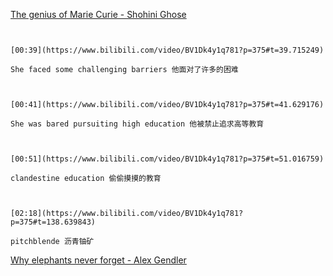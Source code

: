 [The genius of Marie Curie - Shohini Ghose](https://www.bilibili.com/video/BV1Dk4y1q781?p=375)

```ad-note


[00:39](https://www.bilibili.com/video/BV1Dk4y1q781?p=375#t=39.715249)

She faced some challenging barriers 他面对了许多的困难

```

```ad-note


[00:41](https://www.bilibili.com/video/BV1Dk4y1q781?p=375#t=41.629176)

She was bared pursuiting high education 他被禁止追求高等教育

```
```ad-note


[00:51](https://www.bilibili.com/video/BV1Dk4y1q781?p=375#t=51.016759)

clandestine education 偷偷摸摸的教育

```
```ad-note


[02:18](https://www.bilibili.com/video/BV1Dk4y1q781?p=375#t=138.639843)

pitchblende 沥青铀矿

```

[Why elephants never forget - Alex Gendler](https://www.bilibili.com/video/BV1Dk4y1q781?p=376)